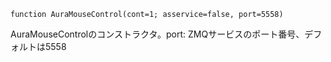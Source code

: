 ```
function AuraMouseControl(cont=1; asservice=false, port=5558)
```

AuraMouseControlのコンストラクタ。port: ZMQサービスのポート番号、デフォルトは5558
